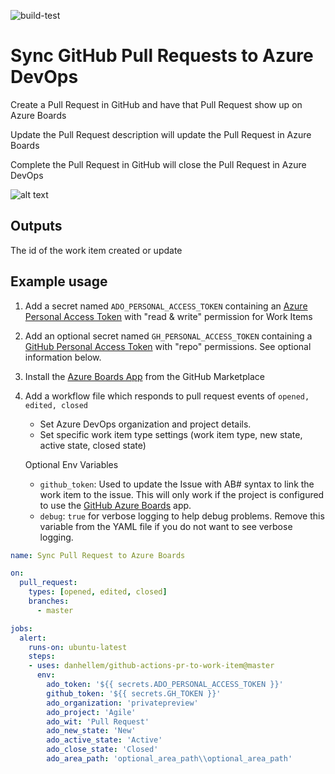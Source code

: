 ![build-test](https://github.com/danhellem/github-actions-pr-to-work-item/workflows/build-test/badge.svg?branch=master)

# Sync GitHub Pull Requests to Azure DevOps

Create a Pull Request in GitHub and have that Pull Request show up on Azure Boards

Update the Pull Request description will update the Pull Request in Azure Boards

Complete the Pull Request in GitHub will close the Pull Request in Azure DevOps

![alt text](./misc/pr-to-azure-boards.gif "animated demo")

## Outputs
The id of the work item created or update

## Example usage

1. Add a secret named `ADO_PERSONAL_ACCESS_TOKEN` containing an [Azure Personal Access Token](https://docs.microsoft.com/en-us/azure/devops/organizations/accounts/use-personal-access-tokens-to-authenticate) with "read & write" permission for Work Items

2. Add an optional secret named `GH_PERSONAL_ACCESS_TOKEN` containing a [GitHub Personal Access Token](https://help.github.com/en/enterprise/2.17/user/github/authenticating-to-github/creating-a-personal-access-token-for-the-command-line) with "repo" permissions. See optional information below.

3. Install the [Azure Boards App](https://github.com/marketplace/azure-boards) from the GitHub Marketplace

4. Add a workflow file which responds to pull request events of `opened, edited, closed`

   - Set Azure DevOps organization and project details.
   - Set specific work item type settings (work item type, new state, active state, closed state)

   Optional Env Variables

   - `github_token`: Used to update the Issue with AB# syntax to link the work item to the issue. This will only work if the project is configured to use the [GitHub Azure Boards](https://github.com/marketplace/azure-boards) app.
   - `debug`: `true` for verbose logging to help debug problems. Remove this variable from the YAML file if you do not want to see verbose logging.

```yaml
name: Sync Pull Request to Azure Boards

on:
  pull_request:
    types: [opened, edited, closed]
    branches:
      - master

jobs:
  alert:
    runs-on: ubuntu-latest
    steps:
    - uses: danhellem/github-actions-pr-to-work-item@master
      env:
        ado_token: '${{ secrets.ADO_PERSONAL_ACCESS_TOKEN }}'   
        github_token: '${{ secrets.GH_TOKEN }}'    
        ado_organization: 'privatepreview'
        ado_project: 'Agile'
        ado_wit: 'Pull Request' 
        ado_new_state: 'New'
        ado_active_state: 'Active'
        ado_close_state: 'Closed'
        ado_area_path: 'optional_area_path\\optional_area_path'
```
